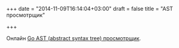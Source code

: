 +++
date = "2014-11-09T16:14:04+03:00"
draft = false
title = "AST просмотрщик"

+++

<p>Онлайн <a href="http://goast.yuroyoro.net/">Go AST (abstract syntax tree) просмотрщик</a>.&nbsp;</p>

